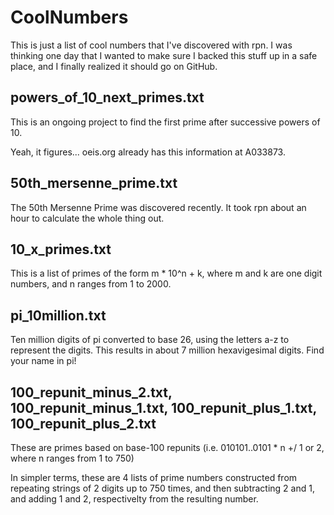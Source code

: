 # CoolNumbers

This is just a list of cool numbers that I've discovered with rpn.  I was thinking one day that I wanted to make sure I backed this stuff up in a safe place, and I finally realized it should go on GitHub.

## powers_of_10_next_primes.txt

This is an ongoing project to find the first prime after successive powers of 10.

Yeah, it figures... oeis.org already has this information at A033873.

## 50th_mersenne_prime.txt

The 50th Mersenne Prime was discovered recently.  It took rpn about an hour to calculate the whole thing out.

## 10_x_primes.txt

This is a list of primes of the form m * 10^n + k, where m and k are one digit numbers, and n ranges from 1 to 2000.

##  pi_10million.txt

Ten million digits of pi converted to base 26, using the letters a-z to represent the digits.  This results in about 7 million hexavigesimal digits.  Find your name in pi!

## 100_repunit_minus_2.txt, 100_repunit_minus_1.txt, 100_repunit_plus_1.txt, 100_repunit_plus_2.txt

These are primes based on base-100 repunits (i.e. 010101..0101 * n +/ 1 or 2, where n ranges from 1 to 750)

In simpler terms, these are 4 lists of prime numbers constructed from repeating strings of 2 digits up to 750 times, and then subtracting 2 and 1, and adding 1 and 2, respectivelty from the resulting number.

